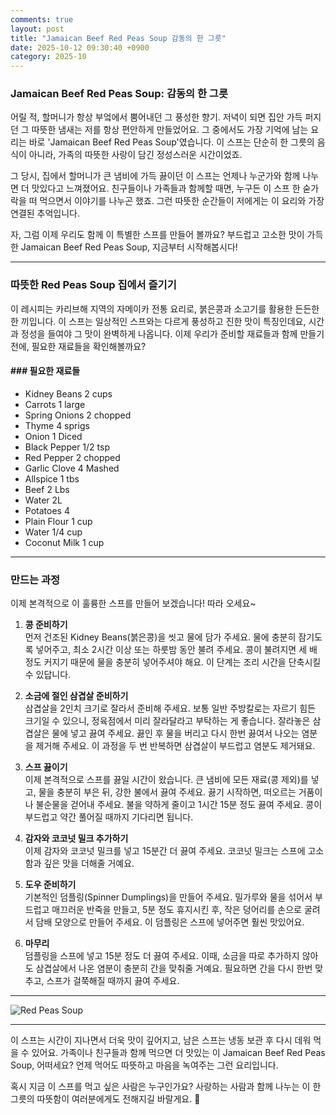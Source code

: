 ```yaml
---
comments: true
layout: post
title: "Jamaican Beef Red Peas Soup 감동의 한 그릇"
date: 2025-10-12 09:30:40 +0900
category: 2025-10
---
```


### Jamaican Beef Red Peas Soup: 감동의 한 그릇

어릴 적, 할머니가 항상 부엌에서 뿜어내던 그 풍성한 향기. 저녁이 되면 집안 가득 퍼지던 그 따뜻한 냄새는 저를 항상 편안하게 만들었어요. 그 중에서도 가장 기억에 남는 요리는 바로 'Jamaican Beef Red Peas Soup'였습니다. 이 스프는 단순히 한 그릇의 음식이 아니라, 가족의 따뜻한 사랑이 담긴 정성스러운 시간이었죠.

그 당시, 집에서 할머니가 큰 냄비에 가득 끓이던 이 스프는 언제나 누군가와 함께 나누면 더 맛있다고 느껴졌어요. 친구들이나 가족들과 함께할 때면, 누구든 이 스프 한 숟가락을 떠 먹으면서 이야기를 나누곤 했죠. 그런 따뜻한 순간들이 저에게는 이 요리와 가장 연결된 추억입니다.

자, 그럼 이제 우리도 함께 이 특별한 스프를 만들어 볼까요? 부드럽고 고소한 맛이 가득한 Jamaican Beef Red Peas Soup, 지금부터 시작해봅시다!

---

### 따뜻한 Red Peas Soup 집에서 즐기기

이 레시피는 카리브해 지역의 자메이카 전통 요리로, 붉은콩과 소고기를 활용한 든든한 한 끼입니다. 이 스프는 일상적인 스프와는 다르게 풍성하고 진한 맛이 특징인데요, 시간과 정성을 들여야 그 맛이 완벽하게 나옵니다. 이제 우리가 준비할 재료들과 함께 만들기 전에, 필요한 재료들을 확인해볼까요?

#### ### 필요한 재료들

- Kidney Beans 2 cups
- Carrots 1 large
- Spring Onions 2 chopped
- Thyme 4 sprigs
- Onion 1 Diced
- Black Pepper 1/2 tsp
- Red Pepper 2 chopped
- Garlic Clove 4 Mashed
- Allspice 1 tbs
- Beef 2 Lbs
- Water 2L
- Potatoes 4
- Plain Flour 1 cup
- Water 1/4 cup
- Coconut Milk 1 cup

---

### 만드는 과정

이제 본격적으로 이 훌륭한 스프를 만들어 보겠습니다! 따라 오세요~ 

1. **콩 준비하기**  
   먼저 건조된 Kidney Beans(붉은콩)을 씻고 물에 담가 주세요. 물에 충분히 잠기도록 넣어주고, 최소 2시간 이상 또는 하룻밤 동안 불려 주세요. 콩이 불려지면 세 배 정도 커지기 때문에 물을 충분히 넣어주셔야 해요. 이 단계는 조리 시간을 단축시킬 수 있답니다.

2. **소금에 절인 삼겹살 준비하기**  
   삼겹살을 2인치 크기로 잘라서 준비해 주세요. 보통 일반 주방칼로는 자르기 힘든 크기일 수 있으니, 정육점에서 미리 잘라달라고 부탁하는 게 좋습니다. 잘라놓은 삼겹살은 물에 넣고 끓여 주세요. 끓인 후 물을 버리고 다시 한번 끓여서 나오는 염분을 제거해 주세요. 이 과정을 두 번 반복하면 삼겹살이 부드럽고 염분도 제거돼요.

3. **스프 끓이기**  
   이제 본격적으로 스프를 끓일 시간이 왔습니다. 큰 냄비에 모든 재료(콩 제외)를 넣고, 물을 충분히 부은 뒤, 강한 불에서 끓여 주세요. 끓기 시작하면, 떠오르는 거품이나 불순물을 걷어내 주세요. 불을 약하게 줄이고 1시간 15분 정도 끓여 주세요. 콩이 부드럽고 약간 풀어질 때까지 기다리면 됩니다.

4. **감자와 코코넛 밀크 추가하기**  
   이제 감자와 코코넛 밀크를 넣고 15분간 더 끓여 주세요. 코코넛 밀크는 스프에 고소함과 깊은 맛을 더해줄 거예요.

5. **도우 준비하기**  
   기본적인 덤플링(Spinner Dumplings)을 만들어 주세요. 밀가루와 물을 섞어서 부드럽고 매끄러운 반죽을 만들고, 5분 정도 휴지시킨 후, 작은 덩어리를 손으로 굴려서 담배 모양으로 만들어 주세요. 이 덤플링은 스프에 넣어주면 훨씬 맛있어요.

6. **마무리**  
   덤플링을 스프에 넣고 15분 정도 더 끓여 주세요. 이때, 소금을 따로 추가하지 않아도 삼겹살에서 나온 염분이 충분히 간을 맞춰줄 거예요. 필요하면 간을 다시 한번 맞추고, 스프가 걸쭉해질 때까지 끓여 주세요. 

---

![Red Peas Soup](https://www.themealdb.com/images/media/meals/sqpqtp1515365614.jpg)

---

이 스프는 시간이 지나면서 더욱 맛이 깊어지고, 남은 스프는 냉동 보관 후 다시 데워 먹을 수 있어요. 가족이나 친구들과 함께 먹으면 더 맛있는 이 Jamaican Beef Red Peas Soup, 어떠세요? 언제 먹어도 따뜻하고 마음을 녹여주는 그런 요리입니다. 

혹시 지금 이 스프를 먹고 싶은 사람은 누구인가요? 사랑하는 사람과 함께 나누는 이 한 그릇의 따뜻함이 여러분에게도 전해지길 바랄게요. 🍲